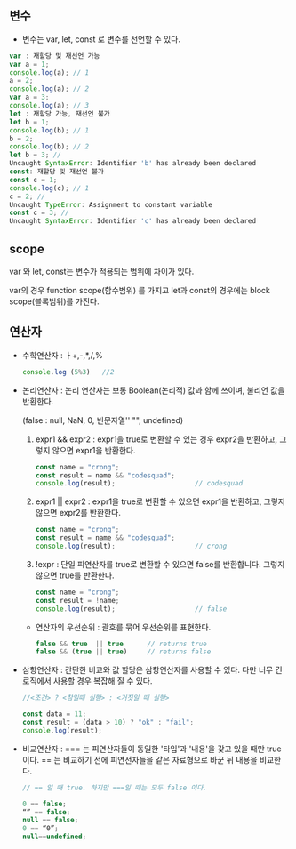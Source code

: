 ## 변수 
- 변수는 var, let, const 로 변수를 선언할 수 있다.

```js
var : 재할당 및 재선언 가능 
var a = 1;
console.log(a); // 1
a = 2; 
console.log(a); // 2
var a = 3; 
console.log(a); // 3
let : 재할당 가능, 재선언 불가  
let b = 1;
console.log(b); // 1
b = 2;
console.log(b); // 2
let b = 3; //   
Uncaught SyntaxError: Identifier 'b' has already been declared
const: 재할당 및 재선언 불가
const c = 1;
console.log(c); // 1
c = 2; //
Uncaught TypeError: Assignment to constant variable
const c = 3; //
Uncaught SyntaxError: Identifier 'c' has already been declared
```

## scope
var 와 let, const는 변수가 적용되는 범위에 차이가 있다.

var의 경우 function scope(함수범위) 를 가지고 let과 const의 경우에는 block scope(블록범위)를 가진다.


## 연산자
- 수학연산자 : ㅏ+,-,*,/,%
   ```js
   console.log (5%3)   //2
   ```

- 논리연산자 : 논리 연산자는 보통 Boolean(논리적) 값과 함께 쓰이며, 불리언 값을 반환한다.
    
    (false : null, NaN, 0, 빈문자열'' "", undefined)

    1. expr1 && expr2 : expr1을 true로 변환할 수 있는 경우 expr2을 반환하고, 그렇지 않으면 expr1을 반환한다.
        ```js
        const name = "crong";
        const result = name && "codesquad";
        console.log(result);                    // codesquad
        ```
    2. expr1 || expr2 : expr1을 true로 변환할 수 있으면 expr1을 반환하고, 그렇지 않으면 expr2를 반환한다.
        ```js
        const name = "crong";
        const result = name && "codesquad";
        console.log(result);                    // crong
        ```
    3. !expr : 단일 피연산자를 true로 변환할 수 있으면 false를 반환합니다. 그렇지 않으면 true를 반환한다.
        ```js
        const name = "crong";
        const result = !name;
        console.log(result);                    // false
        ```

    - 연산자의 우선순위 : 괄호를 묶어 우선순위를 표현한다.
        ```js
        false && true  || true      // returns true
        false && (true || true)     // returns false
        ```

- 삼항연산자 : 간단한 비교와 값 할당은 삼항연산자를 사용할 수 있다. 다만 너무 긴 로직에서 사용할 경우 복잡해 질 수 있다.
    ```js
    //<조건> ? <참일때 실행> : <거짓일 때 실행>

    const data = 11;
    const result = (data > 10) ? "ok" : "fail";
    console.log(result);
    ```


- 비교연산자 : === 는 피연산자들이 동일한 '타입'과 '내용'을 갖고 있을 때만  true 이다. == 는 비교하기 전에 피연선자들을 같은 자료형으로 바꾼 뒤 내용을 비교한다.

    ```js
    // == 일 때 true. 하지만 ===일 때는 모두 false 이다.

    0 == false;
    “” == false;
    null == false;
    0 == “0”;
    null==undefined;
    ```


  
